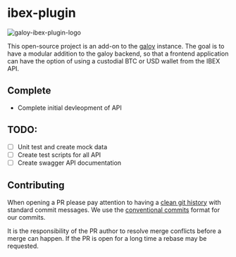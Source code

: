 # ibex-plugin
![galoy-ibex-plugin-logo](https://github.com/lnflash/ibex-plugin/assets/34528298/40eb0306-560d-4c71-aded-bd984c3f7e29)

This open-source project is an add-on to the [galoy](https://github.com/GaloyMoney/galoy) instance. 
The goal is to have a modular addition to the galoy backend, so that a frontend application can have the option of using a custodial BTC or USD wallet from the IBEX API.
## Complete
- Complete initial devleopment of API
## TODO:
- [ ] Unit test and create mock data
- [ ] Create test scripts for all API
- [ ] Create swagger API documentation

## Contributing

When opening a PR please pay attention to having a [clean git history](https://medium.com/@catalinaturlea/clean-git-history-a-step-by-step-guide-eefc0ad8696d) with standard commit messages. 
We use the [conventional commits](https://www.conventionalcommits.org/en/v1.0.0/) format for our commits.

It is the responsibility of the PR author to resolve merge conflicts before a merge can happen. 
If the PR is open for a long time a rebase may be requested.
